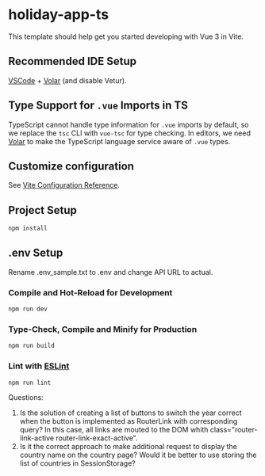# holiday-app-ts

This template should help get you started developing with Vue 3 in Vite.

## Recommended IDE Setup

[VSCode](https://code.visualstudio.com/) + [Volar](https://marketplace.visualstudio.com/items?itemName=Vue.volar) (and disable Vetur).

## Type Support for `.vue` Imports in TS

TypeScript cannot handle type information for `.vue` imports by default, so we replace the `tsc` CLI with `vue-tsc` for type checking. In editors, we need [Volar](https://marketplace.visualstudio.com/items?itemName=Vue.volar) to make the TypeScript language service aware of `.vue` types.

## Customize configuration

See [Vite Configuration Reference](https://vite.dev/config/).

## Project Setup

```sh
npm install
```

## .env Setup

Rename .env_sample.txt to .env and change API URL to actual.

### Compile and Hot-Reload for Development

```sh
npm run dev
```

### Type-Check, Compile and Minify for Production

```sh
npm run build
```

### Lint with [ESLint](https://eslint.org/)

```sh
npm run lint
```


Questions:
1.	Is the solution of creating a list of buttons to switch the year correct when the button is implemented as RouterLink with corresponding query? In this case, all links are mouted to the DOM whith class="router-link-active router-link-exact-active".
2.	Is it the correct approach to make additional request to display the country name on the country page? Would it be better to use storing the list of countries in SessionStorage?


